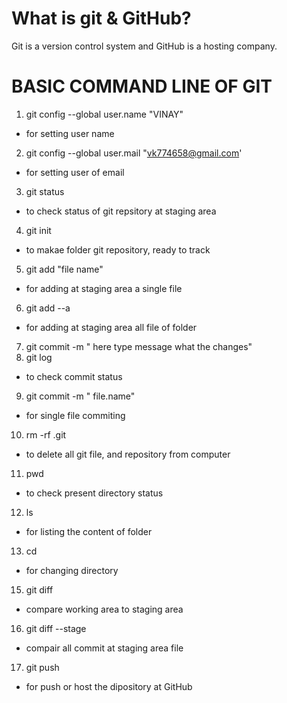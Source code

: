 # What is git & GitHub?

Git is a version control system and GitHub is a hosting company.

# BASIC COMMAND LINE OF GIT

1. git config --global user.name "VINAY"
- for setting user name
2. git config --global user.mail "vk774658@gmail.com'
- for setting user of email 
3. git status
- to check status of git repsitory at staging area
4. git init
- to makae folder git repository, ready to track
5. git add "file name"
- for adding at staging area a single file
6. git add --a
- for adding at staging area all file of folder
7. git commit -m " here type message what the changes"
8. git log
- to check commit status
9. git commit -m " file.name"
- for single file commiting
10. rm -rf .git
- to delete all git file, and repository from computer
11. pwd
- to check present directory status
12. ls
- for listing the content of folder
13. cd 
- for changing directory
15. git diff
- compare working area to staging area
16. git diff --stage
- compair all commit at staging area file
17. git push 
- for push or host the dipository at GitHub
